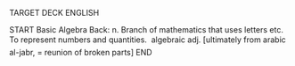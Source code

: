 TARGET DECK
ENGLISH

START
Basic
Algebra
Back: n. Branch of mathematics that uses letters etc. To represent numbers and quantities.  algebraic adj. [ultimately from arabic al-jabr, = reunion of broken parts]
END
